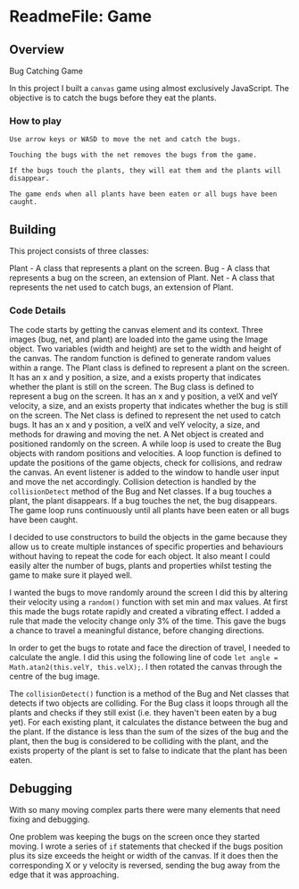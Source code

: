 # ReadmeFile: Game

## Overview
Bug Catching Game

In this project I built a `canvas` game using almost exclusively JavaScript. The objective is to catch the bugs before they eat the plants. 

### How to play

    Use arrow keys or WASD to move the net and catch the bugs.

    Touching the bugs with the net removes the bugs from the game.

    If the bugs touch the plants, they will eat them and the plants will disappear.

    The game ends when all plants have been eaten or all bugs have been caught.


## Building

This project consists of three classes:

Plant - A class that represents a plant on the screen.
Bug - A class that represents a bug on the screen, an extension of Plant.
Net - A class that represents the net used to catch bugs, an extension of Plant.


### Code Details

The code starts by getting the canvas element and its context. Three images (bug, net, and plant) are loaded into the game using the Image object. Two variables (width and height) are set to the width and height of the canvas. The random function is defined to generate random values within a range. The Plant class is defined to represent a plant on the screen. It has an x and y position, a size, and a exists property that indicates whether the plant is still on the screen. The Bug class is defined to represent a bug on the screen. It has an x and y position, a velX and velY velocity, a size, and an exists property that indicates whether the bug is still on the screen. The Net class is defined to represent the net used to catch bugs. It has an x and y position, a velX and velY velocity, a size, and methods for drawing and moving the net. A Net object is created and positioned randomly on the screen. A while loop is used to create the Bug objects with random positions and velocities. A loop function is defined to update the positions of the game objects, check for collisions, and redraw the canvas. An event listener is added to the window to handle user input and move the net accordingly. Collision detection is handled by the `collisionDetect` method of the Bug and Net classes. If a bug touches a plant, the plant disappears. If a bug touches the net, the bug disappears. The game loop runs continuously until all plants have been eaten or all bugs have been caught.

I decided to use constructors to build the objects in the game because they allow us to create multiple instances of specific properties and behaviours without having to repeat the code for each object. It also meant I could easily alter the number of bugs, plants and properties whilst testing the game to make sure it played well. 

I wanted the bugs to move randomly around the screen I did this by altering their velocity using a `random()` function with set min and max values. At first this made the bugs rotate rapidly and created a vibrating effect. I added a rule that made the velocity change only 3% of the time. This gave the bugs a chance to travel a meaningful distance, before changing directions.

In order to get the bugs to rotate and face the direction of travel, I needed to calculate the angle. I did this using the following line of code `let angle = Math.atan2(this.velY, this.velX);`. I then rotated the canvas through the centre of the bug image.

The `collisionDetect()` function is a method of the Bug and Net classes that detects if two objects are colliding. For the Bug class it loops through all the plants and checks if they still exist (i.e. they haven't been eaten by a bug yet). For each existing plant, it calculates the distance between the bug and the plant. If the distance is less than the sum of the sizes of the bug and the plant, then the bug is considered to be colliding with the plant, and the exists property of the plant is set to false to indicate that the plant has been eaten.



## Debugging

With so many moving complex parts there were many elements that need fixing and debugging. 

One problem was keeping the bugs on the screen once they started moving. I wrote a series of `if` statements that checked if the bugs position plus its size exceeds the height or width of the canvas. If it does then the corresponding X or y velocity is reversed, sending the bug away from the edge that it was approaching. 

